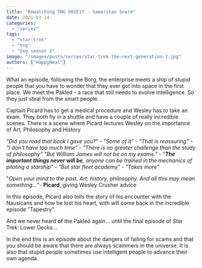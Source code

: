 ```yaml
---
title: "Rewatching TNG S02E17 - Samaritan Snare"
date: 2021-03-14
categories: 
  - "series"
tags: 
  - "star-trek"
  - "tng"
  - "tng season 2"
image: "/images/posts/series/star-trek-the-next-generation-2.jpg"
authors: ["HappyNeal"]
---
```


What an episode, following the Borg, the enterprise meets a ship of stupid people that you have to wonder that they ever got into space in the first place. We meet the Pakled - a race that still needs to evolve intelligence. So they just steal from the smart people.

Captain Picard has to get a medical procedure and Wesley has to take an exam. They both fly in a shuttle and have a couple of really incredible scenes. There is a scene where Picard lectures Wesley on the importance of Art, Philosophy and History

_"Did you read that book I gave you?" - "Some of it" - "That is reassuring" - "I don't have too much time" - "There is no greater challenge than the study of philosophy" "But William James will not be on my exams." - "**The important things never will be**, anyone can be trained in the mechanics of piloting a starship" - "But star fleet academy" - "Takes more"_

"_Open your mind to the past. Art, history, philosophy. And all this may mean something..._"- **Picard**, giving Wesley Crusher advice

In this episode, Picard also tells the story of his encounter with the Nausicans and how he lost his heart, with will come back in the incredible episode "Tapestry".

And we never heard of the Pakled again... until the final episode of Star Trek: Lower Decks...

In the end this is an episode about the dangers of falling for scams and that you should be aware that there are always scammers in the universe. It is also that stupid people sometimes use intelligent people to advance their own agenda.
